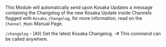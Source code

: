 This Module will automatically send upon Kosaka Updates a message containing the Changelog of the new Kosaka Update inside Channels flagged with `Kosaka_Changelog`, for more information, read on the `Channel_Mods` Manual Page.

`/changelog` - [All] Get the latest Kosaka Changelog.
-# This command can be called anywhere.